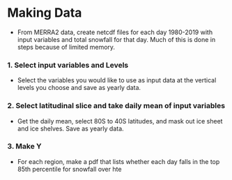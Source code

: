 # Making Data
* From MERRA2 data, create netcdf files for each day 1980-2019 with input variables and total snowfall for that day. Much of this is done in steps because of limited memory.
### 1. Select input variables and Levels
* Select the variables you would like to use as input data at the vertical levels you choose and save as yearly data. 
### 2. Select latitudinal slice and take daily mean of input variables
* Get the daily mean, select 80S to 40S latitudes, and mask out ice sheet and ice shelves. Save as yearly data.
### 3. Make Y
* For each region, make a pdf that lists whether each day falls in the top 85th percentile for snowfall over hte